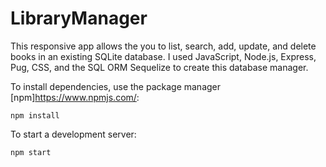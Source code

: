 # LibraryManager

This responsive app allows the you to list, search, add, update, and delete books in an existing SQLite database.  I used JavaScript, Node.js, Express, Pug, CSS, and the SQL ORM Sequelize to create this database manager. 

To install dependencies, use the package manager [npm]https://www.npmjs.com/:

```
npm install
```

To start a development server:

```
npm start
```

